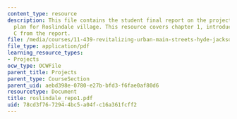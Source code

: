 ```yaml
---
content_type: resource
description: This file contains the student final report on the project on the strategy
  plan for Roslindale village. This resource covers chapter 1, introduction, and section
  C from the report.
file: /media/courses/11-439-revitalizing-urban-main-streets-hyde-jackson-square-roslindale-square-boston-spring-2005/78cd3f7672944bc5a04fc16a361fcff2_roslindale_repo1.pdf
file_type: application/pdf
learning_resource_types:
- Projects
ocw_type: OCWFile
parent_title: Projects
parent_type: CourseSection
parent_uid: aebd398e-0780-e27b-bfd3-f6fae0af80d6
resourcetype: Document
title: roslindale_repo1.pdf
uid: 78cd3f76-7294-4bc5-a04f-c16a361fcff2
---
```


